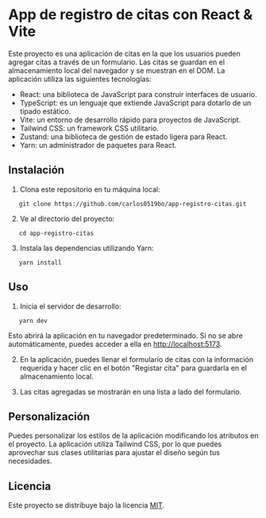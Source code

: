 
# App de registro de citas con React & Vite

Este proyecto es una aplicación de citas en la que los usuarios pueden agregar citas a través de un formulario. Las citas se guardan en el almacenamiento local del navegador y se muestran en el DOM. La aplicación utiliza las siguientes tecnologías:

- React: una biblioteca de JavaScript para construir interfaces de usuario.
- TypeScript: es un lenguaje que extiende JavaScript para dotarlo de un tipado estático.
- Vite: un entorno de desarrollo rápido para proyectos de JavaScript.
- Tailwind CSS: un framework CSS utilitario.
- Zustand: una biblioteca de gestión de estado ligera para React.
- Yarn: un administrador de paquetes para React.

## Instalación

1. Clona este repositorio en tu máquina local:

```
   git clone https://github.com/carlos0519bo/app-registro-citas.git
``` 
2. Ve al directorio del proyecto:
```
   cd app-registro-citas
``` 
3. Instala las dependencias utilizando Yarn:
```
   yarn install
``` 
## Uso
1. Inicia el servidor de desarrollo:

```
   yarn dev
``` 
Esto abrirá la aplicación en tu navegador predeterminado. Si no se abre automáticamente, puedes acceder a ella en [http://localhost:5173](http://localhost:5173).

2. En la aplicación, puedes llenar el formulario de citas con la información requerida y hacer clic en el botón "Registar cita" para guardarla en el almacenamiento local.

3. Las citas agregadas se mostrarán en una lista a lado del formulario.

## Personalización

Puedes personalizar los estilos de la aplicación modificando los atributos en el proyecto. La aplicación utiliza Tailwind CSS, por lo que puedes aprovechar sus clases utilitarias para ajustar el diseño según tus necesidades.

## Licencia

Este proyecto se distribuye bajo la licencia [MIT](LICENSE).
